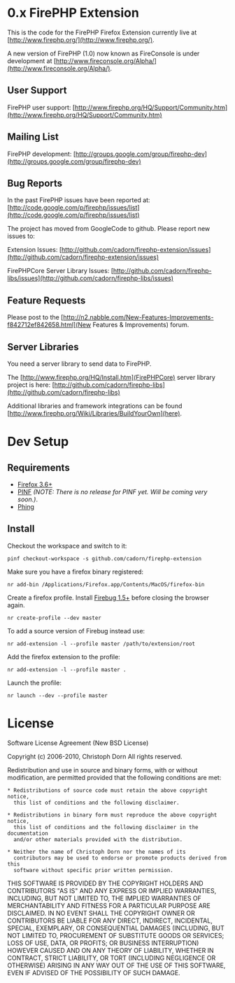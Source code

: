 
0.x FirePHP Extension
=====================

This is the code for the FirePHP Firefox Extension currently live at [http://www.firephp.org/](http://www.firephp.org/).

A new version of FirePHP (1.0) now known as FireConsole is under development at [http://www.fireconsole.org/Alpha/](http://www.fireconsole.org/Alpha/).


User Support
------------

FirePHP user support: [http://www.firephp.org/HQ/Support/Community.htm](http://www.firephp.org/HQ/Support/Community.htm)


Mailing List
------------

FirePHP development: [http://groups.google.com/group/firephp-dev](http://groups.google.com/group/firephp-dev)


Bug Reports
-----------

In the past FirePHP issues have been reported at: [http://code.google.com/p/firephp/issues/list](http://code.google.com/p/firephp/issues/list)

The project has moved from GoogleCode to github. Please report new issues to:

Extension Issues: [http://github.com/cadorn/firephp-extension/issues](http://github.com/cadorn/firephp-extension/issues)

FirePHPCore Server Library Issues: [http://github.com/cadorn/firephp-libs/issues](http://github.com/cadorn/firephp-libs/issues)


Feature Requests
----------------

Please post to the [http://n2.nabble.com/New-Features-Improvements-f842712ef842658.html](New Features & Improvements) forum.


Server Libraries
----------------

You need a server library to send data to FirePHP.

The [http://www.firephp.org/HQ/Install.htm](FirePHPCore) server library project is here: [http://github.com/cadorn/firephp-libs](http://github.com/cadorn/firephp-libs)

Additional libraries and framework integrations can be found [http://www.firephp.org/Wiki/Libraries/BuildYourOwn](here).


Dev Setup
=========

Requirements
------------

  * [Firefox 3.6+](http://www.mozilla.com/en-US/firefox/)
  * [PINF](http://github.com/cadorn/pinf) *(NOTE: There is no release for PINF yet. Will be coming very soon.)*.
  * [Phing](http://phing.info/trac/wiki/Users/Download)

Install
-------

Checkout the workspace and switch to it:

    pinf checkout-workspace -s github.com/cadorn/firephp-extension

Make sure you have a firefox binary registered:

    nr add-bin /Applications/Firefox.app/Contents/MacOS/firefox-bin

Create a firefox profile. Install [Firebug 1.5+](http://getfirebug.com/) before closing the browser again.

    nr create-profile --dev master

To add a source version of Firebug instead use:

    nr add-extension -l --profile master /path/to/extension/root

Add the firefox extension to the profile:

    nr add-extension -l --profile master .

Launch the profile:

    nr launch --dev --profile master





License
=======

Software License Agreement (New BSD License)

Copyright (c) 2006-2010, Christoph Dorn
All rights reserved.

Redistribution and use in source and binary forms, with or without modification,
are permitted provided that the following conditions are met:

    * Redistributions of source code must retain the above copyright notice,
      this list of conditions and the following disclaimer.

    * Redistributions in binary form must reproduce the above copyright notice,
      this list of conditions and the following disclaimer in the documentation
      and/or other materials provided with the distribution.

    * Neither the name of Christoph Dorn nor the names of its
      contributors may be used to endorse or promote products derived from this
      software without specific prior written permission.

THIS SOFTWARE IS PROVIDED BY THE COPYRIGHT HOLDERS AND CONTRIBUTORS "AS IS" AND
ANY EXPRESS OR IMPLIED WARRANTIES, INCLUDING, BUT NOT LIMITED TO, THE IMPLIED
WARRANTIES OF MERCHANTABILITY AND FITNESS FOR A PARTICULAR PURPOSE ARE
DISCLAIMED. IN NO EVENT SHALL THE COPYRIGHT OWNER OR CONTRIBUTORS BE LIABLE FOR
ANY DIRECT, INDIRECT, INCIDENTAL, SPECIAL, EXEMPLARY, OR CONSEQUENTIAL DAMAGES
(INCLUDING, BUT NOT LIMITED TO, PROCUREMENT OF SUBSTITUTE GOODS OR SERVICES;
LOSS OF USE, DATA, OR PROFITS; OR BUSINESS INTERRUPTION) HOWEVER CAUSED AND ON
ANY THEORY OF LIABILITY, WHETHER IN CONTRACT, STRICT LIABILITY, OR TORT
(INCLUDING NEGLIGENCE OR OTHERWISE) ARISING IN ANY WAY OUT OF THE USE OF THIS
SOFTWARE, EVEN IF ADVISED OF THE POSSIBILITY OF SUCH DAMAGE.
